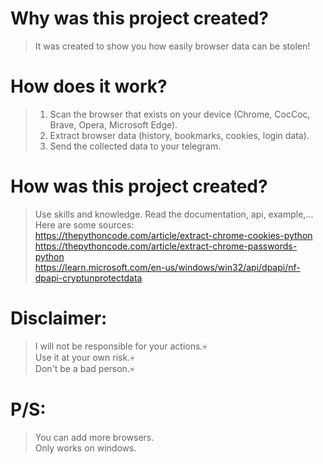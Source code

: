 # Why was this project created?
> It was created to show you how easily browser data can be stolen!
# How does it work?
> 1. Scan the browser that exists on your device (Chrome, CocCoc, Brave, Opera, Microsoft Edge).
> 2. Extract browser data (history, bookmarks, cookies, login data).
> 3. Send the collected data to your telegram.
# How was this project created?
> Use skills and knowledge.
> Read the documentation, api, example,...    
> Here are some sources:  
> https://thepythoncode.com/article/extract-chrome-cookies-python  
> https://thepythoncode.com/article/extract-chrome-passwords-python  
> https://learn.microsoft.com/en-us/windows/win32/api/dpapi/nf-dpapi-cryptunprotectdata  
# Disclaimer:
> I will not be responsible for your actions.💀  
> Use it at your own risk.💀  
> Don't be a bad person.💀
# P/S:
> You can add more browsers.  
> Only works on windows.
